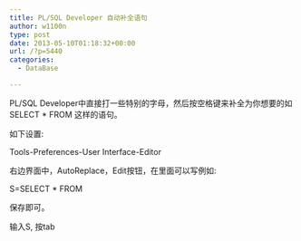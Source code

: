 ```yaml
---
title: PL/SQL Developer 自动补全语句
author: w1100n
type: post
date: 2013-05-10T01:18:32+00:00
url: /?p=5440
categories:
  - DataBase

---
```

PL/SQL Developer中直接打一些特别的字母，然后按空格键来补全为你想要的如SELECT * FROM 这样的语句。

如下设置: 

Tools-Preferences-User Interface-Editor

右边界面中，AutoReplace，Edit按钮，在里面可以写例如: 

S=SELECT * FROM

保存即可。

输入S, 按tab